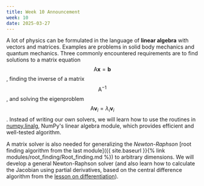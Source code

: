 ```yaml
---
title: Week 10 Announcement
week: 10
date: 2025-03-27
---
```


A lot of physics can be formulated in the language of **linear
algebra** with vectors and matrices. Examples are problems in solid
body mechanics and quantum mechanics. Three commonly encountered
requirements are to find solutions to a matrix equation $$\mathsf{A}
\mathbf{x} = \mathbf{b}$$, finding the inverse of a matrix
$$\mathsf{A}^{-1}$$, and solving the eigenproblem $$\mathsf{A}
\mathbf{v}_i = \lambda_i \mathbf{v}_i$$. Instead of writing our own
solvers, we will learn how to use the routines in
[numpy.linalg](https://numpy.org/doc/stable/reference/routines.linalg.html),
NumPy's linear algebra module, which provides efficient and
well-tested algorithm.

A matrix solver is also needed for generalizing the *Newton-Raphson*
[root finding algorithm from the last module]({{ site.baseurl }}{%
link modules/root_finding/Root_finding.md %}) to arbitrary
dimensions. We will develop a general Newton-Raphson solver (and also
learn how to calculate the Jacobian using partial derivatives, based
on the central difference algorithm from the [lesson on
differentiation](modules/ODEs/differentiation.md)).
